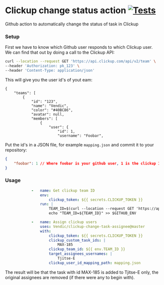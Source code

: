 # Clickup change status action [![Tests](https://github.com/Vendic/clickup-change-task-assignee/actions/workflows/tests.yml/badge.svg)](https://github.com/Vendic/clickup-change-task-assignee/actions/workflows/tests.yml)
Github action to automatically change the status of task in Clickup

### Setup
First we have to know which Github user responds to which Clickup user. We can find that out by doing a call to the Clickup API:
```bash
curl --location --request GET 'https://api.clickup.com/api/v2/team' \
--header 'Authorization: pk_123' \
--header 'Content-Type: application/json'
```
This will give you the user id's of yout eam:

```
{
    "teams": [
        {
            "id": "123",
            "name": "Vendic",
            "color": "#40BC86",
            "avatar": null,
            "members": [
                {
                    "user": {
                        "id": 1,
                        "username": "Foobar",
```

Put the id's in a JSON file, for example `mapping.json` and commit it to your repository:

```json
{
    "foobar": 1 // Where foobar is your github user, 1 is the clickup ID
}
```

### Usage
```yml
            -   name: Get clickup team ID
                env:
                    clickup_token: ${{ secrets.CLICKUP_TOKEN }}
                run: |
                    TEAM_ID=$(curl --location --request GET 'https://api.clickup.com/api/v2/team' --header "Authorization: $clickup_token" --header 'Content-Type: application/json' | jq -r "(.teams | first).id")
                    echo "TEAM_ID=${TEAM_ID}" >> $GITHUB_ENV

            -   name: Assign clickup users
                uses: Vendic/clickup-change-task-assignee@master
                with:
                    clickup_token: ${{ secrets.CLICKUP_TOKEN }}
                    clickup_custom_task_ids: |
                        MAX-185
                    clickup_team_id: ${{ env.TEAM_ID }}
                    target_assignees_usernames: |
                        Tjitse-E
                    clickup_user_id_mapping_path: mapping.json
```

The result will be that the task with id MAX-185 is added to Tjitse-E only, the original assignees are removed (if there were any to begin with).
